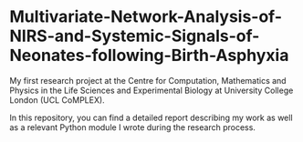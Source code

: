 # Multivariate-Network-Analysis-of-NIRS-and-Systemic-Signals-of-Neonates-following-Birth-Asphyxia

My first research project at the Centre for Computation, Mathematics and Physics in the Life Sciences and Experimental Biology at University College London (UCL CoMPLEX).

In this repository, you can find a detailed report describing my work as well as a relevant Python module I wrote during the research process.
